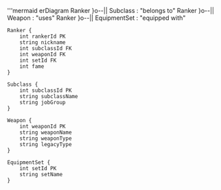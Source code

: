 
'''mermaid
erDiagram
    Ranker }o--|| Subclass : "belongs to"
    Ranker }o--|| Weapon : "uses"
    Ranker }o--|| EquipmentSet : "equipped with"

    Ranker {
        int rankerId PK
        string nickname
        int subclassId FK
        int weaponId FK
        int setId FK
        int fame
    }

    Subclass {
        int subclassId PK
        string subclassName
        string jobGroup
    }

    Weapon {
        int weaponId PK
        string weaponName
        string weaponType
        string legacyType
    }

    EquipmentSet {
        int setId PK
        string setName
    }
